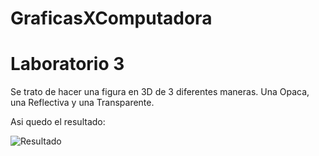 # GraficasXComputadora
# Laboratorio 3

Se trato de hacer una figura en 3D de 3 diferentes maneras. Una Opaca, una Reflectiva y una Transparente.

Asi quedo el resultado:

![Resultado](https://github.com/SebasJuarez/GraficasXComputadora/assets/84484212/51b5b2ab-54be-4f8a-a732-4b88043489d2)


